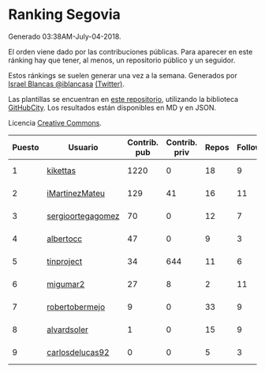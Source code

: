 # Ranking Segovia

Generado 03:38AM-July-04-2018.

El orden viene dado por las contribuciones públicas. Para aparecer en este ránking hay que tener, al menos, un repositorio público y un seguidor.

Estos ránkings se suelen generar una vez a la semana. Generados por [Israel Blancas @iblancasa](https://github.com/iblancasa/) [(Twitter)](https://twitter.com/iblancasa).

Las plantillas se encuentran en [este repositorio](https://github.com/iblancasa/GH-Spanish-Ranking), utilizando la biblioteca [GitHubCity](https://github.com/iblancasa/GitHubCity). Los resultados están disponibles en MD y en JSON.

Licencia [Creative Commons](https://creativecommons.org/licenses/by/4.0/).

| Puesto   |  Usuario  | Contrib. pub | Contrib. priv |Repos| Followers | Desde |  Avatar  |
|----------|-----------|--------------|---------------|-----|-----------|-------|----------|
|1|[kikettas](https://github.com/kikettas)|1220|0|18|9|2014-10-08|![kikettas]()|
|2|[iMartinezMateu](https://github.com/iMartinezMateu)|129|41|16|11|2014-10-19|![iMartinezMateu]()|
|3|[sergioortegagomez](https://github.com/sergioortegagomez)|70|0|12|7|2014-09-14|![sergioortegagomez]()|
|4|[albertocc](https://github.com/albertocc)|47|0|9|3|2015-08-18|![albertocc]()|
|5|[tinproject](https://github.com/tinproject)|34|644|11|6|2013-03-01|![tinproject]()|
|6|[migumar2](https://github.com/migumar2)|27|8|2|11|2011-05-31|![migumar2]()|
|7|[robertobermejo](https://github.com/robertobermejo)|9|0|33|9|2010-03-13|![robertobermejo]()|
|8|[alvardsoler](https://github.com/alvardsoler)|1|0|15|9|2013-04-09|![alvardsoler]()|
|9|[carlosdelucas92](https://github.com/carlosdelucas92)|0|0|5|3|2015-01-27|![carlosdelucas92]()|

